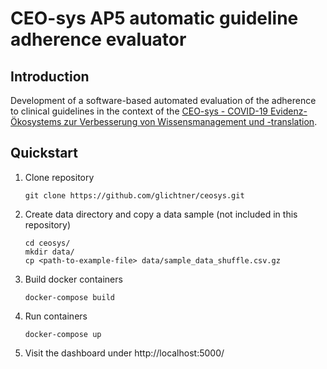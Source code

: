 # CEO-sys AP5 automatic guideline adherence evaluator

## Introduction
Development of a software-based automated evaluation of the adherence to clinical guidelines in the context of the
[CEO-sys - COVID-19 Evidenz-Ökosystems zur Verbesserung von Wissensmanagement und -translation](https://covid-evidenz.de/).

## Quickstart

1. Clone repository
   ``` shell
   git clone https://github.com/glichtner/ceosys.git
   ```
   
2. Create data directory and copy a data sample (not included in this repository)
   ``` shell
   cd ceosys/
   mkdir data/
   cp <path-to-example-file> data/sample_data_shuffle.csv.gz
   ```
   
3. Build docker containers
   ``` shell
   docker-compose build
   ```
   
4. Run containers
   ``` shell
   docker-compose up
   ```
   
5. Visit the dashboard under http://localhost:5000/

